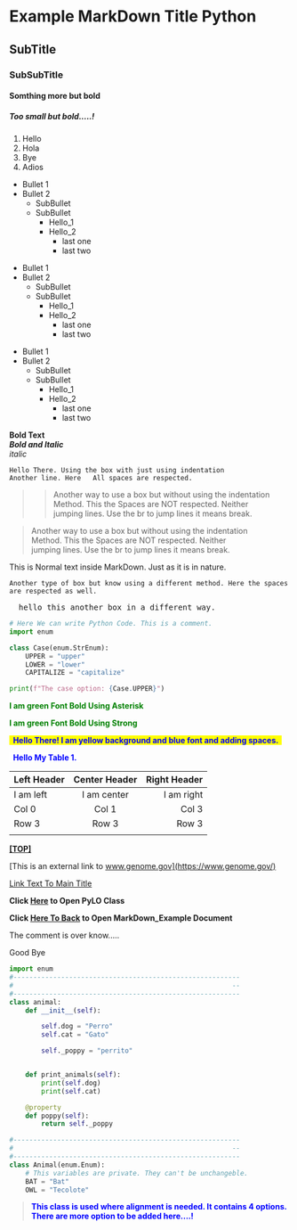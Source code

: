# Example MarkDown Title Python
## SubTitle
### SubSubTitle
#### Somthing more but bold
##### Too small but bold.....!

1. Hello
2. Hola
3. Bye
4. Adios

* Bullet 1
* Bullet 2
    * SubBullet
    * SubBullet
        * Hello_1
        * Hello_2
            * last one
            * last two

+ Bullet 1
+ Bullet 2
    + SubBullet
    + SubBullet
        + Hello_1
        + Hello_2
            + last one
            + last two

- Bullet 1
- Bullet 2
    - SubBullet
    - SubBullet
        - Hello_1
        - Hello_2
            - last one
            - last two

**Bold Text**  <br> ***Bold and Italic***  <br> *italic*

    Hello There. Using the box with just using indentation
    Another line. Here   All spaces are respected.

>> Another way to use a box but without using the indentation <br> Method. This the   Spaces are NOT respected. Neither <br> jumping lines. Use the br to jump lines it means break.

> Another way to use a box but without using the indentation <br> Method. This the   Spaces are NOT respected. Neither <br> jumping lines. Use the br to jump lines it means break.

This is Normal text inside MarkDown. Just as it is in nature.

```
Another type of box but know using a different method. Here the spaces    are respected as well. 
```

<pre>  hello this another box in a different way. </pre>

```python
# Here We can write Python Code. This is a comment.
import enum

class Case(enum.StrEnum):
    UPPER = "upper"
    LOWER = "lower"
    CAPITALIZE = "capitalize"

print(f"The case option: {Case.UPPER}")
```


<span style="color:green"> **I am green Font Bold Using Asterisk** </span>

<span style="color:green"><strong> I am green Font Bold Using Strong </strong> </span>

<span style="background-color:yellow"> <span style="color:blue "> <strong> &nbsp; Hello There! I am yellow background and blue font and adding spaces. &nbsp; </strong> </span> </span>

<span style="background-color:white"> <span style="color:blue "> <strong> &nbsp; Hello My Table 1. &nbsp; </strong> </span> </span>

| Left Header | Center Header | Right Header |
|:------------|:-------------:|-------------:|
|I am left    | I am center   | I am right   |
|Col 0        | Col 1         | Col 3        |
|Row 3        | Row 3         | Row 3        |
|             |               |              |


**<span style="font-size:14px;">[[TOP]](#python)</span>**


[This is an external link to www.genome.gov](https://www.genome.gov/)

[Link Text To Main Title](#example-markdown-title-python)

**Click [Here](PyLO.md) to Open PyLO Class**

**Click [Here To Back](MarkDown_Example.md) to Open MarkDown_Example Document**


<!--- This is a Comment here --->
The comment is over know.....
<!-- Another Comment -->
Good Bye

```python
import enum
#---------------------------------------------------------
#                                                       --
#---------------------------------------------------------
class animal:
    def __init__(self):

        self.dog = "Perro"
        self.cat = "Gato"

        self._poppy = "perrito"


    def print_animals(self):
        print(self.dog)
        print(self.cat)

    @property
    def poppy(self):
        return self._poppy

#---------------------------------------------------------
#                                                       --
#---------------------------------------------------------
class Animal(enum.Enum):
    # This variables are private. They can't be unchangeble.
    BAT = "Bat"
    OWL = "Tecolote"
```

> <span style="color:blue" ><strong>  This class is used where alignment is needed. It contains 4 options. There are more option to be added here....!